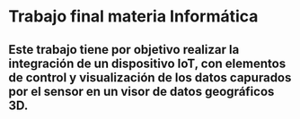 # Trabajo final materia Informática

## Este trabajo tiene por objetivo realizar la integración de un dispositivo IoT, con elementos de control y visualización de los datos capurados por el sensor en un visor de datos geográficos 3D.
